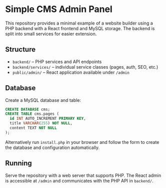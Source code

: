 # Simple CMS Admin Panel

This repository provides a minimal example of a website builder using a PHP backend with a React frontend and MySQL storage. The backend is split into small services for easier extension.

## Structure

- `backend/` – PHP services and API endpoints
- `backend/services/` – individual service classes (pages, auth, SEO, etc.)
- `public/admin/` – React application available under `/admin`

## Database

Create a MySQL database and table:

```sql
CREATE DATABASE cms;
CREATE TABLE cms.pages (
  id INT AUTO_INCREMENT PRIMARY KEY,
  title VARCHAR(255) NOT NULL,
  content TEXT NOT NULL
);
```

Alternatively run `install.php` in your browser and follow the form to create the database and configuration automatically.

## Running

Serve the repository with a web server that supports PHP. The React admin is accessible at `/admin` and communicates with the PHP API in `backend/`.
